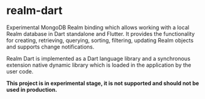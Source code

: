 # realm-dart
Experimental MongoDB Realm binding which allows working with a local Realm database in Dart standalone and Flutter. It provides the functionality for creating, retrieving, querying, sorting, filtering, updating Realm objects and supports change notifications.

Realm Dart is implemented as a Dart language library and a synchronous extension native dynamic library which is loaded in the application by the user code. 

**This project is in experimental stage, it is not supported and should not be used in production.**
